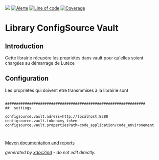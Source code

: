 ![](https://dev.lutece.paris.fr/jenkins/buildStatus/icon?job=tech-library-configsource-vault-deploy)
[![Alerte](https://dev.lutece.paris.fr/sonar/api/project_badges/measure?project=fr.paris.lutece.plugins%3Alibrary-configsource-vault&metric=alert_status)](https://dev.lutece.paris.fr/sonar/dashboard?id=fr.paris.lutece.plugins%3Alibrary-configsource-vault)
[![Line of code](https://dev.lutece.paris.fr/sonar/api/project_badges/measure?project=fr.paris.lutece.plugins%3Alibrary-configsource-vault&metric=ncloc)](https://dev.lutece.paris.fr/sonar/dashboard?id=fr.paris.lutece.plugins%3Alibrary-configsource-vault)
[![Coverage](https://dev.lutece.paris.fr/sonar/api/project_badges/measure?project=fr.paris.lutece.plugins%3Alibrary-configsource-vault&metric=coverage)](https://dev.lutece.paris.fr/sonar/dashboard?id=fr.paris.lutece.plugins%3Alibrary-configsource-vault)

# Library ConfigSource Vault

## Introduction

Cette librairie récupère les propriétés dans vault pour qu'elles soient chargées au démarrage de Lutèce

## Configuration

Les propriétés qui doivent etre transmmises à la librairie sont
```

################################################################
##  settings

configsource.vault.adress=http://localhost:8280
configsource.vault.token=my_token
configsource.vault.propertiesPath=code_application/code_environement 

                    
```



[Maven documentation and reports](https://dev.lutece.paris.fr/plugins/library-configsource-vault/)



 *generated by [xdoc2md](https://github.com/lutece-platform/tools-maven-xdoc2md-plugin) - do not edit directly.*